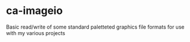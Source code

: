 # ca-imageio
Basic read/write of some standard paletteted graphics file formats for use with my various projects
